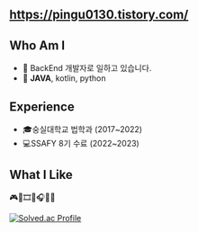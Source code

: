 ## https://pingu0130.tistory.com/

## Who Am I 
  - 🌱 BackEnd 개발자로 일하고 있습니다.
  - 📱 **JAVA**, kotlin, python

## Experience
  - 🎓숭실대학교 법학과 (2017~2022)
  - 💻SSAFY 8기 수료 (2022~2023)

## What I Like
  🎮🥐🎞️🧶🎧🎸📖
  
[![Solved.ac Profile](http://mazassumnida.wtf/api/v2/generate_badge?boj=tenrio1025)](https://solved.ac/tenrio1025/)
